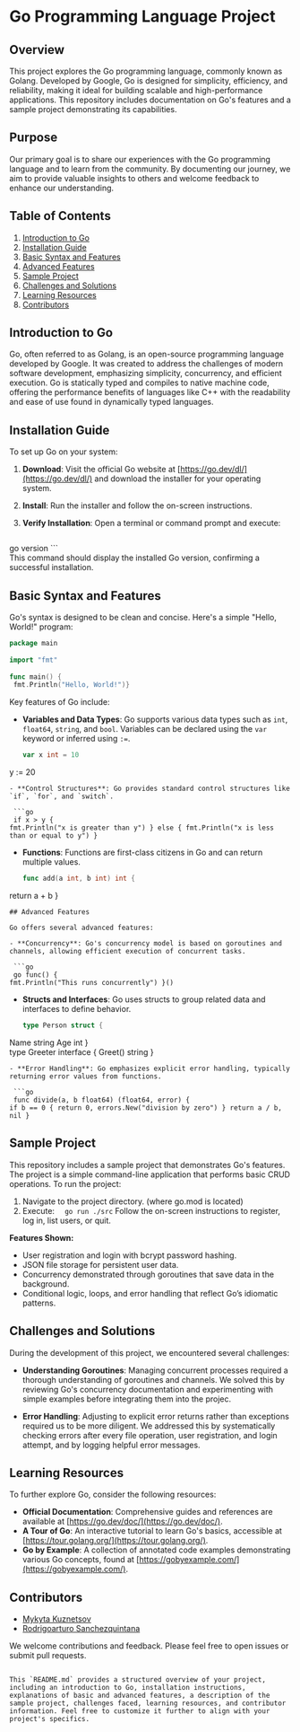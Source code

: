 

# Go Programming Language Project

## Overview

This project explores the Go programming language, commonly known as Golang. Developed by Google, Go is designed for simplicity, efficiency, and reliability, making it ideal for building scalable and high-performance applications. This repository includes documentation on Go's features and a sample project demonstrating its capabilities.

## Purpose

Our primary goal is to share our experiences with the Go programming language and to learn from the community. By documenting our journey, we aim to provide valuable insights to others and welcome feedback to enhance our understanding.

## Table of Contents

1. [Introduction to Go](#introduction-to-go)
2. [Installation Guide](#installation-guide)
3. [Basic Syntax and Features](#basic-syntax-and-features)
4. [Advanced Features](#advanced-features)
5. [Sample Project](#sample-project)
6. [Challenges and Solutions](#challenges-and-solutions)
7. [Learning Resources](#learning-resources)
8. [Contributors](#contributors)

## Introduction to Go

Go, often referred to as Golang, is an open-source programming language developed by Google. It was created to address the challenges of modern software development, emphasizing simplicity, concurrency, and efficient execution. Go is statically typed and compiles to native machine code, offering the performance benefits of languages like C++ with the readability and ease of use found in dynamically typed languages.

## Installation Guide

To set up Go on your system:

1. **Download**: Visit the official Go website at [https://go.dev/dl/](https://go.dev/dl/) and download the installer for your operating system.
2. **Install**: Run the installer and follow the on-screen instructions.
3. **Verify Installation**: Open a terminal or command prompt and execute:

   ```bash  
go version ```  
This command should display the installed Go version, confirming a successful installation.

## Basic Syntax and Features

Go's syntax is designed to be clean and concise. Here's a simple "Hello, World!" program:

```go  
package main  
  
import "fmt"  
  
func main() {  
 fmt.Println("Hello, World!")}  
```  

Key features of Go include:

- **Variables and Data Types**: Go supports various data types such as `int`, `float64`, `string`, and `bool`. Variables can be declared using the `var` keyword or inferred using `:=`.

  ```go  
  var x int = 10  
y := 20
 ```  
- **Control Structures**: Go provides standard control structures like `if`, `for`, and `switch`.  
  
  ```go  
  if x > y {  
 fmt.Println("x is greater than y") } else { fmt.Println("x is less than or equal to y") }  
 ```  
- **Functions**: Functions are first-class citizens in Go and can return multiple values.

  ```go  
  func add(a int, b int) int {  
return a + b }
 ```  
## Advanced Features  
  
Go offers several advanced features:  
  
- **Concurrency**: Go's concurrency model is based on goroutines and channels, allowing efficient execution of concurrent tasks.  
  
  ```go  
  go func() {  
 fmt.Println("This runs concurrently") }()  
 ```  
- **Structs and Interfaces**: Go uses structs to group related data and interfaces to define behavior.

  ```go  
  type Person struct {  
Name string Age  int }  
type Greeter interface { Greet() string }
 ```  
- **Error Handling**: Go emphasizes explicit error handling, typically returning error values from functions.  
  
  ```go  
  func divide(a, b float64) (float64, error) {  
 if b == 0 { return 0, errors.New("division by zero") } return a / b, nil }  
 ```  
## Sample Project

This repository includes a sample project that demonstrates Go's features. The project is a simple command-line application that performs basic CRUD operations. To run the project:

1. Navigate to the project directory. (where go.mod is located)
2. Execute:   `  go run ./src`
   Follow the on-screen instructions to register, log in, list users, or quit.

**Features Shown:**

-   User registration and login with bcrypt password hashing.
-   JSON file storage for persistent user data.
-   Concurrency demonstrated through goroutines that save data in the background.
-   Conditional logic, loops, and error handling that reflect Go’s idiomatic patterns.

## Challenges and Solutions

During the development of this project, we encountered several challenges:

- **Understanding Goroutines**: Managing concurrent processes required a thorough understanding of goroutines and channels. We solved this by reviewing Go's concurrency documentation and experimenting with simple examples before integrating them into the projec.

- **Error Handling**: Adjusting to explicit error returns rather than exceptions required us to be more diligent. We addressed this by systematically checking errors after every file operation, user registration, and login attempt, and by logging helpful error messages.

## Learning Resources

To further explore Go, consider the following resources:

- **Official Documentation**: Comprehensive guides and references are available at [https://go.dev/doc/](https://go.dev/doc/).
- **A Tour of Go**: An interactive tutorial to learn Go's basics, accessible at [https://tour.golang.org/](https://tour.golang.org/).
- **Go by Example**: A collection of annotated code examples demonstrating various Go concepts, found at [https://gobyexample.com/](https://gobyexample.com/).

## Contributors

- [Mykyta Kuznetsov](https://github.com/https://github.com/kuznetsovhelloworld)
- [Rodrigoarturo Sanchezquintana](https://github.com/rodrigosanchezq)

We welcome contributions and feedback. Please feel free to open issues or submit pull requests.
```  
  
This `README.md` provides a structured overview of your project, including an introduction to Go, installation instructions, explanations of basic and advanced features, a description of the sample project, challenges faced, learning resources, and contributor information. Feel free to customize it further to align with your project's specifics.